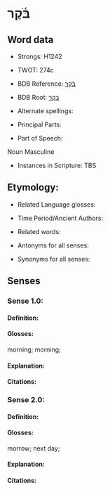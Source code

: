 # בֹּ֫קֶר

<!-- Status: S2="NeedsEdits" -->
<!-- Lexica used for edits:   -->

## Word data

* Strongs: H1242

* TWOT: 274c

* BDB Reference: [בֹּ֫קֶר](rc://en/bdb/dict/b.cu.ad)

* BDB Root: [בקר](rc://en/bdb/dict/b.cu.aa)

* Alternate spellings:

* Principal Parts:

* Part of Speech:

Noun Masculine

* Instances in Scripture: TBS

## Etymology:

* Related Language glosses:

* Time Period/Ancient Authors:

* Related words:

* Antonyms for all senses:

* Synonyms for all senses:

## Senses

### Sense 1.0:

#### Definition:

#### Glosses:

morning; morning; 

#### Explanation:

#### Citations:



### Sense 2.0:

#### Definition:

#### Glosses:

morrow; next day; 

#### Explanation:

#### Citations:



